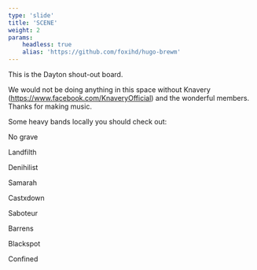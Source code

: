 ```yaml
---
type: 'slide'
title: 'SCENE'
weight: 2
params:
    headless: true
    alias: 'https://github.com/foxihd/hugo-brewm'
---
```


This is the Dayton shout-out board.

We would not be doing anything in this space without Knavery (https://www.facebook.com/KnaveryOfficial) and the wonderful members. Thanks for making music. 

Some heavy bands locally you should check out: 

No grave

Landfilth

Denihilist

Samarah

Castxdown

Saboteur

Barrens

Blackspot

Confined


<!--{{< rss url="https://gohugo.io/news/index.xml" >}}-->
